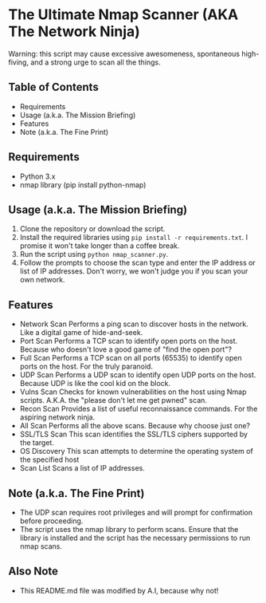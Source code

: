# The Ultimate Nmap Scanner (AKA The Network Ninja)

Warning: this script may cause excessive awesomeness, spontaneous high-fiving, and a strong urge to scan all the things.

## Table of Contents

- Requirements
- Usage (a.k.a. The Mission Briefing)
- Features
- Note (a.k.a. The Fine Print)

## Requirements

- Python 3.x
- nmap library (pip install python-nmap)

## Usage (a.k.a. The Mission Briefing)

1. Clone the repository or download the script.
2. Install the required libraries using `pip install -r requirements.txt`. I promise it won't take longer than a coffee break.
3. Run the script using `python nmap_scanner.py`.
4. Follow the prompts to choose the scan type and enter the IP address or list of IP addresses. Don't worry, we won't judge you if you scan your own network.

## Features

- Network Scan
  Performs a ping scan to discover hosts in the network. Like a digital game of hide-and-seek.
- Port Scan
  Performs a TCP scan to identify open ports on the host. Because who doesn't love a good game of "find the open port"?
- Full Scan
  Performs a TCP scan on all ports (65535) to identify open ports on the host. For the truly paranoid.
- UDP Scan
  Performs a UDP scan to identify open UDP ports on the host. Because UDP is like the cool kid on the block.
- Vulns Scan
  Checks for known vulnerabilities on the host using Nmap scripts. A.K.A. the "please don't let me get pwned" scan.
- Recon Scan
  Provides a list of useful reconnaissance commands. For the aspiring network ninja.
- All Scan
  Performs all the above scans. Because why choose just one?
- SSL/TLS Scan
  This scan identifies the SSL/TLS ciphers supported by the target.
- OS Discovery
  This scan attempts to determine the operating system of the specified host
- Scan List
  Scans a list of IP addresses.

## Note (a.k.a. The Fine Print)

- The UDP scan requires root privileges and will prompt for confirmation before proceeding.
- The script uses the nmap library to perform scans. Ensure that the library is installed and the script has the necessary permissions to run nmap scans.

## Also Note
  
- This README.md file was modified by A.I, because why not!

